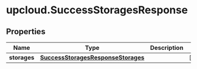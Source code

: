 # upcloud.SuccessStoragesResponse

## Properties
Name | Type | Description | Notes
------------ | ------------- | ------------- | -------------
**storages** | [**SuccessStoragesResponseStorages**](SuccessStoragesResponseStorages.md) |  | [optional] 


